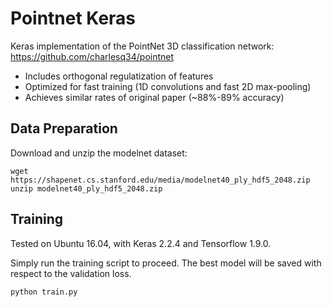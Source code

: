 # Pointnet Keras

Keras implementation of the PointNet 3D classification network: https://github.com/charlesq34/pointnet

- Includes orthogonal regulatization of features
- Optimized for fast training (1D convolutions and fast 2D max-pooling)
- Achieves similar rates of original paper (~88%-89% accuracy)

## Data Preparation

Download and unzip the modelnet dataset:

```
wget https://shapenet.cs.stanford.edu/media/modelnet40_ply_hdf5_2048.zip
unzip modelnet40_ply_hdf5_2048.zip
```

## Training

Tested on Ubuntu 16.04, with Keras 2.2.4 and Tensorflow 1.9.0.

Simply run the training script to proceed. The best model will be saved with respect to the validation loss.

```
python train.py
```

